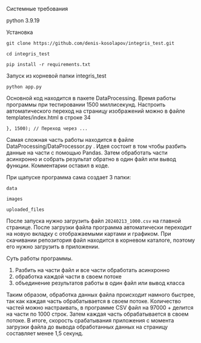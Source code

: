 Системные требования

python 3.9.19

Установка

`git clone https://github.com/denis-kosolapov/integris_test.git`

`cd integris_test`

`pip install -r requirements.txt`

Запуск из корневой папки integris_test

`python app.py`


Основной код находится в пакете DataProcessing. Время работы программы при тестировании 1500 миллисекунд.
Настроить автоматического переход на страницу изображений можно в файле 
templates/index.html в строке 34 

`}, 1500); // Переход через ... `

Самая сложная часть работы находится в файле DataProcessing/DataProcessor.py . Идея состоит в том чтобы разбить данные на части
с помощью Pandas. Затем обработать части асинхронно и собрать результат обратно в один файл или вывод функции. 
Комментарии оставил в коде.

При щапуске программа сама создает 3 папки:

`data`

`images`

`uploaded_files`

После запуска нужно загрузить файл `20240213_1000.csv` на главной странице. После загрузки файла программа автоматически переходит на новую
вкладку с отображаемыми картами и графиком. При скачивании репозитория файл находится в корневом каталоге, поэтому его нужно загрузить в приложении.

Суть работы программы.
1. Разбить на части файл и все части обработать асинхронно
2. обработка каждой части в своем потоке
3. объединение результатов работы в один файл или вывод класса

Таким образом, обработка данных файла происходит намного быстрее, так как каждая часть обрабатывается в своем потоке.
Количество частей можно настраивать, в программе CSV файл на 97000 + делится на части по 1000 строк. 
Затем каждая часть обрабатывается в своем потоке. В итоге, скорость срабатывания приложения с момента загрузки файла
до вывода обработанных данных на страницу составляет менее 1,5 секунд. 